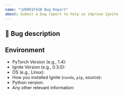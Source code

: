 ```yaml
---
name: "\U0001F41B Bug Report"
about: Submit a bug report to help us improve Ignite
---
```


## 🐛 Bug description

<!-- A clear and concise description of what the bug is. -->
<!-- Please, add steps on how to reproduce it. -->
<!-- If you have a code sample, error messages, stack traces, please provide it here as well -->
<!-- A clear and concise description of what you expected to happen. -->

## Environment

- PyTorch Version (e.g., 1.4):
- Ignite Version (e.g., 0.3.0):
- OS (e.g., Linux):
- How you installed Ignite (`conda`, `pip`, source):
- Python version:
- Any other relevant information:
